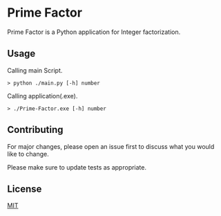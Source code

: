 # Prime Factor

Prime Factor is a Python application for Integer factorization.

## Usage
Calling main Script.
```shell
> python ./main.py [-h] number
```
Calling application(.exe).
```shell
> ./Prime-Factor.exe [-h] number
```

## Contributing
For major changes, please open an issue first
to discuss what you would like to change.

Please make sure to update tests as appropriate.

## License

[MIT](https://choosealicense.com/licenses/mit/)
